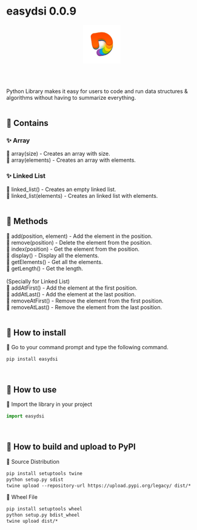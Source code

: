 # easydsi 0.0.9

<p align="center">
  <img src="./assets/images/logo.png" style='width: 20%;'/>
</p>
<br /><br />

Python Library makes it easy for users to code and run data structures & algorithms without having to summarize everything.
<br /><br />

## 🌟 Contains
### ✨ Array
💫 array(size) - Creates an array with size. <br />
💫 array(elements) - Creates an array with elements. <br />

### ✨ Linked List
💫 linked_list() - Creates an empty linked list. <br />
💫 linked_list(elements) - Creates an linked list with elements. <br />
<br />


## 🌟 Methods
💫 add(position, element) - Add the element in the position. <br />
💫 remove(position) - Delete the element from the position. <br />
💫 index(position) - Get the element from the position. <br />
💫 display() - Display all the elements. <br />
💫 getElements() - Get all the elements. <br />
💫 getLength() - Get the length. <br />
<br />
(Specially for Linked List) <br />
💫 addAtFirst() - Add the element at the first position. <br />
💫 addAtLast() - Add the element at the last position. <br />
💫 removeAtFirst() - Remove the element from the first position. <br />
💫 removeAtLast() - Remove the element from the last position. <br />
<br />

## 🌟 How to install
💫 Go to your command prompt and type the following command.
```
pip install easydsi
```
<br />

## 🌟 How to use
💫 Import the library in your project
```python
import easydsi
```
<br />

## 🌟 How to build and upload to PyPI
💫 Source Distribution
```
pip install setuptools twine
python setup.py sdist
twine upload --repository-url https://upload.pypi.org/legacy/ dist/*
```
💫 Wheel File
```
pip install setuptools wheel
python setup.py bdist_wheel
twine upload dist/*
```